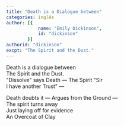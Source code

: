 ```yaml
---
title: "Death is a Dialogue between"
categories: inglês
author: [{
			name: "Emily Dickinson",
			id: "dickinson"
		}]
authorid: "dickinson"
excpt: "The Spirit and the Dust."
---
```

Death is a dialogue between \
The Spirit and the Dust. \
"Dissolve" says Death — The Spirit "Sir \
I have another Trust" —

Death doubts it — Argues from the Ground — \
The spirit turns away \
Just laying off for evidence \
An Overcoat of Clay